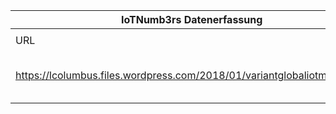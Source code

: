 |IoTNumb3rs Datenerfassung|||||||||||
| ---- | ---- | ---- | ---- | ---- | ---- | ---- | ---- | ---- | ---- | ---- |
||||||||||||
|URL|home_url|filename|device_class|device_count|market_class|market_volume|prognosis_year|publication_year|authorship_class|Dropbox folder|
|https://lcolumbus.files.wordpress.com/2018/01/variantglobaliotmarket.jpg|https://www.enterprise-cio.com/news/2018/jan/04/roundup-of-internet-of-things-forecasts-and-market-estimates-2018/|file40_variantglobaliotmarket.jpg|||global market|1.5993E+12|2024|2018|journalist|Pattoho/20181122-1800|
